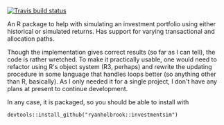 <!-- badges: start -->
[![Travis build status](https://travis-ci.org/ryanholbrook/investmentsim.svg?branch=master)](https://travis-ci.org/ryanholbrook/investmentsim)
<!-- badges: end -->

An R package to help with simulating an investment portfolio using either historical or simulated returns. Has support for varying transactional and allocation paths.

Though the implementation gives correct results (so far as I can tell), the code is rather wretched. To make it practically usable, one would need to refactor using R's object system (R3, perhaps) and rewrite the updating procedure in some language that handles loops better (so anything other than R, basically). As I only needed it for a single project, I don't have any plans at present to continue development.

In any case, it is packaged, so you should be able to install with

```devtools::install_github("ryanholbrook::investmentsim")```
